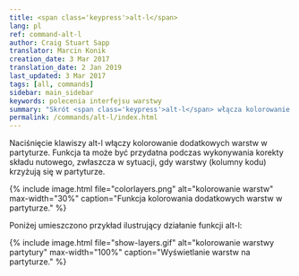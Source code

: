```yaml
---
title: <span class='keypress'>alt-l</span>
lang: pl
ref: command-alt-l
author: Craig Stuart Sapp
translator: Marcin Konik 
creation_date: 3 Mar 2017
translation_date: 2 Jan 2019
last_updated: 3 Mar 2017
tags: [all, commands]
sidebar: main_sidebar
keywords: polecenia interfejsu warstwy
summary: "Skrót <span class='keypress'>alt-l</span> włącza kolorowanie warstw (layers) partytury w edytorze graficznym."
permalink: /commands/alt-l/index.html
---
```


Naciśnięcie klawiszy <span class="keypress">alt-l</span> włączy kolorowanie 
dodatkowych warstw w partyturze. Funkcja ta może być przydatna podczas
wykonywania korekty składu nutowego, zwłaszcza w sytuacji, gdy warstwy (kolumny kodu)
krzyżują się w partyturze.

{% include image.html
	file="colorlayers.png"
	alt="kolorowanie warstw"
	max-width="30%"
	caption="Funkcja kolorowania dodatkowych warstw w partyturze."
%}

Poniżej umieszczono przykład ilustrujący działanie funkcji <span class="keypress">alt-l</span>:

{% include image.html
	file="show-layers.gif"
	alt="kolorowanie warstwy partytury"
	max-width="100%"
	caption="Wyświetlanie warstw na partyturze."
%}



